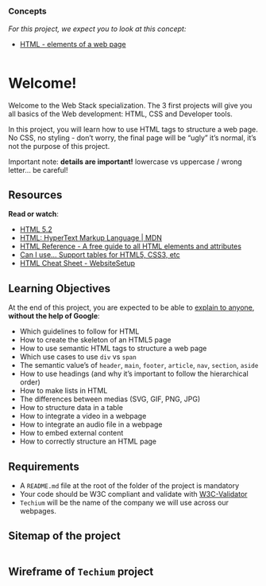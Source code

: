 #

<div class="panel-heading">
      <h3 class="panel-title">Concepts</h3>
</div>

<div class="panel-body">
      <p>
        <em>For this project, we expect you to look at this concept:</em>
      </p>
      <ul>
          <li>
            <a href="https://intranet.hbtn.io/concepts/139">HTML - elements of a web page</a>
          </li>
      </ul>
</div>

<div class="panel panel-default" id="project-description">
  <div class="panel-body">
    <p><img src="https://holbertonintranet.s3.amazonaws.com/uploads/medias/2019/12/5d9e347964a9cc0e3e24.jpg?X-Amz-Algorithm=AWS4-HMAC-SHA256&amp;X-Amz-Credential=AKIARDDGGGOU5BHMTQX4%2F20220801%2Fus-east-1%2Fs3%2Faws4_request&amp;X-Amz-Date=20220801T163231Z&amp;X-Amz-Expires=86400&amp;X-Amz-SignedHeaders=host&amp;X-Amz-Signature=37d4fda3aa06a43d148e0b20876451d319ed47ac7e7a884e911bbfc7bdb5c14a" alt="" style=""></p>

<h1>Welcome!</h1>

<p>Welcome to the Web Stack specialization. 
The 3 first projects will give you all basics of the Web development: HTML, CSS and Developer tools.</p>

<p>In this project, you will learn how to use HTML tags to structure a web page. 
No CSS, no styling - don’t worry, the final page will be “ugly” it’s normal, it’s not the purpose of this project.</p>

<p>Important note: <strong>details are important!</strong> lowercase vs uppercase / wrong letter… be careful!</p>

<h2>Resources</h2>

<p><strong>Read or watch</strong>:</p>

<ul>
<li><a href="https://html.spec.whatwg.org/multipage/" title="HTML 5.2" target="_blank">HTML 5.2</a></li>
<li><a href="https://developer.mozilla.org/en-US/docs/Web/HTML" title="HTML: HyperText Markup Language | MDN" target="_blank">HTML: HyperText Markup Language | MDN</a></li>
<li><a href="https://htmlreference.io" title="HTML Reference - A free guide to all HTML elements and attributes" target="_blank">HTML Reference - A free guide to all HTML elements and attributes</a></li>
<li><a href="https://caniuse.com" title="Can I use... Support tables for HTML5, CSS3, etc" target="_blank">Can I use… Support tables for HTML5, CSS3, etc</a></li>
<li><a href="https://websitesetup.org/html5-cheat-sheet/" title="HTML Cheat Sheet - WebsiteSetup" target="_blank">HTML Cheat Sheet - WebsiteSetup</a></li>
</ul>

<h2>Learning Objectives</h2>

<p>At the end of this project, you are expected to be able to <a href="https://fs.blog/feynman-learning-technique/" title="explain to anyone" target="_blank">explain to anyone</a>, <strong>without the help of Google</strong>:</p>

<ul>
<li>Which guidelines to follow for HTML</li>
<li>How to create the skeleton of an HTML5 page</li>
<li>How to use semantic HTML tags to structure a web page</li>
<li>Which use cases to use <code>div</code> vs <code>span</code></li>
<li>The semantic value’s of <code>header</code>, <code>main</code>, <code>footer</code>, <code>article</code>, <code>nav</code>, <code>section</code>, <code>aside</code></li>
<li>How to use headings (and why it’s important to follow the hierarchical order)</li>
<li>How to make lists in HTML</li>
<li>The differences between medias (SVG, GIF, PNG, JPG)</li>
<li>How to structure data in a table</li>
<li>How to integrate a video in a webpage</li>
<li>How to integrate an audio file in a webpage</li>
<li>How to embed external content</li>
<li>How to correctly structure an HTML page</li>
</ul>

<h2>Requirements</h2>

<ul>
<li>A <code>README.md</code> file at the root of the folder of the project is mandatory</li>
<li>Your code should be W3C compliant and validate with <a href="https://github.com/holbertonschool/W3C-Validator" title="W3C-Validator" target="_blank">W3C-Validator</a></li>
<li><code>Techium</code> will be the name of the company we will use across our webpages.</li>
</ul>

<h2>Sitemap of the project</h2>

<p><img src="https://holbertonintranet.s3.amazonaws.com/uploads/medias/2020/4/4dec2ba9d84a0a55355b1c1e2de4c57854a2d35a.png?X-Amz-Algorithm=AWS4-HMAC-SHA256&amp;X-Amz-Credential=AKIARDDGGGOU5BHMTQX4%2F20220801%2Fus-east-1%2Fs3%2Faws4_request&amp;X-Amz-Date=20220801T163231Z&amp;X-Amz-Expires=86400&amp;X-Amz-SignedHeaders=host&amp;X-Amz-Signature=7f5715aa501bec6539c07f1bfa10242dd389bd523461ba35a6e72c5668c03352" alt="" style=""></p>

<h2>Wireframe of <code>Techium</code> project</h2>

<p><img src="https://holbertonintranet.s3.amazonaws.com/uploads/medias/2020/4/3e4f9e2b3cb73d1768229e086f5da35337be5c6c.png?X-Amz-Algorithm=AWS4-HMAC-SHA256&amp;X-Amz-Credential=AKIARDDGGGOU5BHMTQX4%2F20220801%2Fus-east-1%2Fs3%2Faws4_request&amp;X-Amz-Date=20220801T163231Z&amp;X-Amz-Expires=86400&amp;X-Amz-SignedHeaders=host&amp;X-Amz-Signature=baef70f525e320c2cb60f293e375551bcc872867828abfdc20a322ef89864017" alt="" style=""></p>

  </div>
</div>
